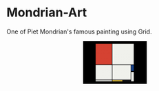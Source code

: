 # Mondrian-Art
One of Piet Mondrian's famous painting using Grid.
<p align="center">
  <img src="more/Pasted Graphic.jpg" title="result" height="100">
</p>
